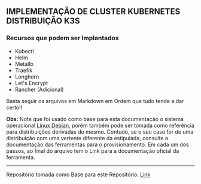 ## **IMPLEMENTAÇÃO DE CLUSTER KUBERNETES DISTRIBUIÇÃO K3S**

### Recursos que podem ser Implantados

- Kubectl
- Helm
- Metallb
- Traefik
- Longhorn
- Let's Encrypt
- Rancher (Adicional)

Basta seguir os arquivos em Markdown em Ordem que tudo tende a dar certo!!

**Obs:** Note que foi usado como base para esta documentação o sistema operacional [Linux Debian](https://www.debian.org/), porém também pode ser tomada como referência para distribuições derivadas do mesmo. Contudo, se o seu caso for de uma distribuição com uma vertente diferente da estipulada, consulte a documentação das ferramentas para o provisionamento. Em cada um dos passos, ao final do arquivo tem o Link para a documentação oficial da ferramenta.

---

Repositório tomada como Base para este Repositório: [Link](https://github.com/rijkaardmelo/Cluster-K3S)